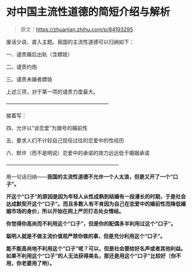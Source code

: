 # 对中国主流性道德的简短介绍与解析

> 原文：<https://zhuanlan.zhihu.com/p/84193295>

废话少说、直入主题。我国的主流性道德可以归纳如下：

一、谴责婚后出轨（含嫖妓）

二、谴责约炮

三、谴责未婚者嫖妓

上述三项，对于第一项的谴责力度最大。

————————————————————

接着写：

四、允许以“谈恋爱”为旗号的婚前性

五、要求人们不计较自己现任过往的恋爱中的性经历

六、默许（而不是明说）恋爱中的承诺的效力远远低于婚姻承诺

——————————————————————

用一句话归纳——**我国的主流性道德不允许一个人太浪，但是又开了一个“口子”。**

**开这个“口子”的原因是因为年轻人从性成熟到结婚有一段漫长的时期，于是社会达成默契开这个“口子”。而且多数人有不肯因为自己在恋爱中的婚前性而降低婚姻市场的身价，所以开始在网上严厉打击处女情结。**

**你觉得你高尚而不利用这个“口子”，但是你的配偶多半利用过这个“口子”。**

**聪明人就是不做主流价值观严禁你做的事，但是充分利用这个“口子”。**

**能不能高尚地不利用这个“口子”呢？可以，但是社会要给好名声或者其他利益。如果不利用这个“口子”的人无法获得美名，那还是用这个“口子”比较好（你不用，你老婆用了哟）。**